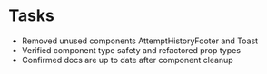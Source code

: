 # Tasks
- Removed unused components AttemptHistoryFooter and Toast
- Verified component type safety and refactored prop types
- Confirmed docs are up to date after component cleanup
